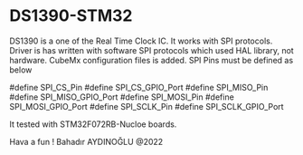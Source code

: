 # DS1390-STM32
DS1390 is a one of the Real Time Clock IC. It works with SPI protocols. 
Driver is has written with software SPI protocols which used HAL library, not hardware.
CubeMx configuration files is added.
SPI Pins must be defined as below

#define SPI_CS_Pin 
#define SPI_CS_GPIO_Port
#define SPI_MISO_Pin 
#define SPI_MISO_GPIO_Port 
#define SPI_MOSI_Pin 
#define SPI_MOSI_GPIO_Port 
#define SPI_SCLK_Pin 
#define SPI_SCLK_GPIO_Port 

It tested with STM32F072RB-Nucloe boards.

Hava a fun !
Bahadır AYDINOĞLU  @2022
